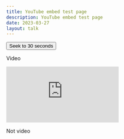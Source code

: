 ```yaml
---
title: YouTube embed test page
description: YouTube embed test page
date: 2023-03-27
layout: talk
---
```


<div>
<button id="seekButton">Seek to 30 seconds</button>

Video

<iframe id="player" src="https://www.youtube.com/embed/j6Z-TawfQns?enablejsapi=1" loading="lazy" frameborder="0" allowfullscreen></iframe>

<script src="https://www.youtube.com/iframe_api"></script>
<script>
  var player;

  function onYouTubeIframeAPIReady() {
    player = new YT.Player('player', {
      events: {
        'onReady': onPlayerReady
      }
    });
  }

  function onPlayerReady(event) {
    // Player is ready
  }
  
  document.getElementById('seekButton').addEventListener('click', function() {
    player.seekTo(30); // Seeks to 30 seconds into the video
  });
</script>
</div>


Not video
